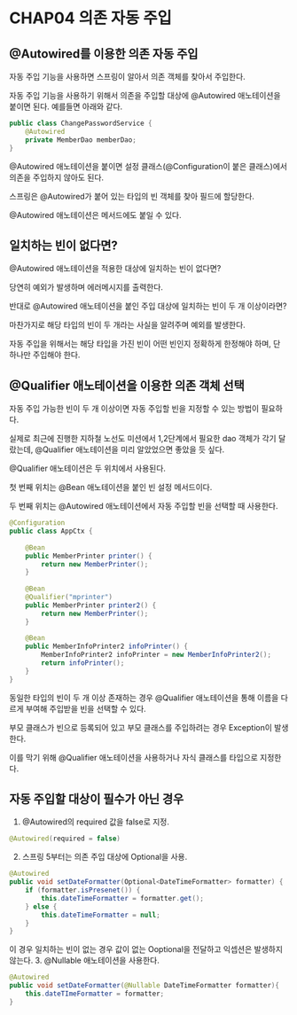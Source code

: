 # CHAP04 의존 자동 주입


## @Autowired를 이용한 의존 자동 주입 
자동 주입 기능을 사용하면 스프링이 알아서 의존 객체를 찾아서 주입한다.

자동 주입 기능을 사용하기 위해서 의존을 주입할 대상에 @Autowired 애노테이션을 붙이면 된다.
예를들면 아래와 같다.
```java
public class ChangePasswordService {
    @Autowired
    private MemberDao memberDao;
}
```
@Autowired 애노테이션을 붙이면 설정 클래스(@Configuration이 붙은 클래스)에서 의존을 주입하지 않아도 된다.

스프링은 @Autowired가 붙어 있는 타입의 빈 객체를 찾아 필드에 할당한다.

@Autowired 애노테이션은 메서드에도 붙일 수 있다.


## 일치하는 빈이 없다면?
@Autowired 애노테이션을 적용한 대상에 일치하는 빈이 없다면?

당연히 예외가 발생하며 에러메시지를 출력한다.

반대로 @Autowired 애노테이션을 붙인 주입 대상에 일치하는 빈이 두 개 이상이라면?

마찬가지로 해당 타입의 빈이 두 개라는 사실을 알려주며 예외를 발생한다.

자동 주입을 위해서는 해당 타입을 가진 빈이 어떤 빈인지 정확하게 한정해야 하며, 단 하나만 주입해야 한다.


## @Qualifier 애노테이션을 이용한 의존 객체 선택
자동 주입 가능한 빈이 두 개 이상이면 자동 주입할 빈을 지정할 수 있는 방법이 필요하다.

실제로 최근에 진행한 지하철 노선도 미션에서 1,2단계에서 필요한 dao 객체가 각기 달랐는데, @Qualifier 애노테이션을
미리 알았었으면 좋았을 듯 싶다. 

@Qualifier 애노테이션은 두 위치에서 사용된다. 

첫 번째 위치는 @Bean 애노테이션을 붙인 빈 설정 메서드이다.

두 번째 위치는 @Autowired 애노테이션에서 자동 주입할 빈을 선택할 때 사용한다.

```java
@Configuration
public class AppCtx {
    
    @Bean
    public MemberPrinter printer() {
        return new MemberPrinter();
    }
    
    @Bean
    @Qualifier("mprinter")
    public MemberPrinter printer2() {
        return new MemberPrinter();
    }
    
    @Bean
    public MemberInfoPrinter2 infoPrinter() {
        MemberInfoPrinter2 infoPrinter = new MemberInfoPrinter2();
        return infoPrinter();
    }
}
```

동일한 타입의 빈이 두 개 이상 존재하는 경우 @Qualifier 애노테이션을 통해 이름을 다르게 부여해 주입받을 빈을 선택할 수 있다.

부모 클래스가 빈으로 등록되어 있고 부모 클래스를 주입하려는 경우 Exception이 발생한다.

이를 막기 위해 @Qualifier 애노테이션을 사용하거나 자식 클래스를 타입으로 지정한다.


## 자동 주입할 대상이 필수가 아닌 경우
1. @Autowired의 required 값을 false로 지정. 
```java
@Autowired(required = false)
```
2. 스프링 5부터는 의존 주입 대상에 Optional을 사용.
```java
@Autowired
public void setDateFormatter(Optional<DateTimeFormatter> formatter) {
    if (formatter.isPresenet()) {
        this.dateTimeFormatter = formatter.get();
    } else {
        this.dateTimeFormatter = null;
    }
}
```
이 경우 일치하는 빈이 없는 경우 값이 없는 Ooptional을 전달하고 익셉션은 발생하지 않는다.
3. @Nullable 애노테이션을 사용한다.
```java
@Autowired
public void setDateFormatter(@Nullable DateTimeFormatter formatter){
    this.dateTImeFormatter = formatter;
}
```
